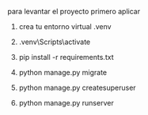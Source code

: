 para levantar el proyecto primero aplicar

1. crea tu entorno virtual .venv

2. .venv\Scripts\activate

3. pip install -r requirements.txt

4. python manage.py migrate

5. python manage.py createsuperuser

6. python manage.py runserver
